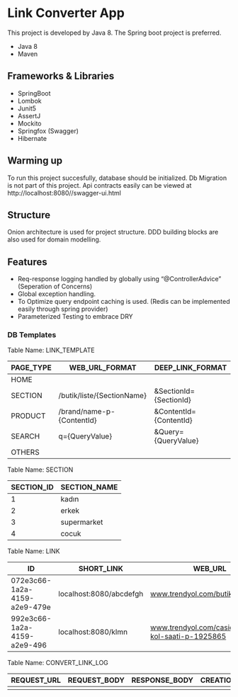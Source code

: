 # Link Converter App

This project is developed by Java 8. The Spring boot project is preferred.

  - Java 8
  - Maven

## Frameworks & Libraries

  - SpringBoot
  - Lombok
  - Junit5
  - AssertJ
  - Mockito
  - Springfox (Swagger)
  - Hibernate
  
  ## Warming up

To run this project succesfully, database should be initialized. Db Migration is not part of this project. Api contracts easily can be viewed at http://localhost:8080//swagger-ui.html

 ## Structure
 Onion architecture  is used for project structure. DDD building blocks are also used for domain modelling.
 
 ## Features
 
 - Req-response logging handled by globally using “@ControllerAdvice” (Seperation of Concerns)
 - Global exception handling.
 - To Optimize query endpoint caching is used. (Redis can be implemented easily through spring provider)
 - Parameterized Testing to embrace DRY
 

 ### DB Templates
 
Table Name: LINK_TEMPLATE
 
| PAGE_TYPE | WEB_URL_FORMAT |  DEEP_LINK_FORMAT |
| --------- | ------------------------- |  --------------------- |
| HOME      |                           |                        |
| SECTION   | /butik/liste/{SectionName}| &SectionId={SectionId} |
| PRODUCT   | /brand/name-p-{ContentId} | &ContentId={ContentId} |
| SEARCH    | q={QueryValue}            | &Query={QueryValue}    |
| OTHERS    |                           |                        |


Table Name: SECTION
 
| SECTION_ID |  SECTION_NAME |
| --------- | ------|
| 1         | kadın | 
| 2         | erkek | 
| 3         | supermarket |
| 4         | cocuk       |

Table Name: LINK
 
| ID | SHORT_LINK |  WEB_URL  | DEEP_LINK |
| --------- | ------------------------- |  --------------------- | ----- |
| 072e3c66-1a2a-4159-a2e9-479e | localhost:8080/abcdefgh | www.trendyol.com/butik/liste/kadin | ty://Page=Home&SectionId=1 |
| 992e3c66-1a2a-4159-a2e9-496  | localhost:8080/klmn |www.trendyol.com/casio/erkek-kol-saati-p-1925865 | ty://Page=Product&ContentId=1925865 |

Table Name: CONVERT_LINK_LOG
 
| REQUEST_URL | REQUEST_BODY |  RESPONSE_BODY  | CREATION_DATE |
| --------- | ------------------------- |  --------------------- | ----- |
|  | |  |  |



